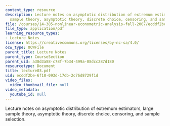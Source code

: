 ```yaml
---
content_type: resource
description: Lecture notes on asymptotic distribution of extremum estimators, large
  sample theory, asymptotic theory, discrete choice, censoring, and sample selection.
file: /courses/14-385-nonlinear-econometric-analysis-fall-2007/ecddf2be6f18093d17db2c76d8729f1d_lecture03.pdf
file_type: application/pdf
learning_resource_types:
- Lecture Notes
license: https://creativecommons.org/licenses/by-nc-sa/4.0/
ocw_type: OCWFile
parent_title: Lecture Notes
parent_type: CourseSection
parent_uid: a38d3a88-c78f-7b34-499a-08dcc287d180
resourcetype: Document
title: lecture03.pdf
uid: ecddf2be-6f18-093d-17db-2c76d8729f1d
video_files:
  video_thumbnail_file: null
video_metadata:
  youtube_id: null
---
```

Lecture notes on asymptotic distribution of extremum estimators, large sample theory, asymptotic theory, discrete choice, censoring, and sample selection.